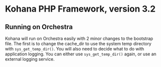 # Kohana PHP Framework, version 3.2 

## Running on Orchestra

Kohana will run on Orchestra easily with 2 minor changes to the bootstrap file. The first is to change the cache_dir to use the system temp directory with `sys_get_temp_dir()`. You will also need to decide what to do with application logging. You can either use `sys_get_temp_dir()` again, or use an external logging service.
